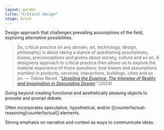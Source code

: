 ```yaml
---  
layout: garden
title: "Critical design"
stage: bruck
---
```


Design approach that challenges prevailing assumptions of the field, exploring alternative possibilities. 

> So, critical practice (in any domain, art, technology, design, philosophy) is about taking a stance of questioning assumptions, biases, preconceptions and givens about society, culture and so on. A designerly approach to critical practice then allows us to explore the material experience of these questions; how biases and assumptions manifest in products, services, interactions, buildings, cities and so on.
<cite>— Tobias Revell, "[Unveiling the Essence: The Interplay of Reality and Imagination in Speculative Design](https://www.designdecode.org/tobias-revell/)" (2024)</cite>

Going beyond creating functional and aesthetically pleasing objects to provoke and prompt debate.

Often incorporates speculative, hypothetical, and/or [[counterfactual-reasoning|counterfactual]] elements.

Strong emphasis on narrative and context as ways to communicate ideas.